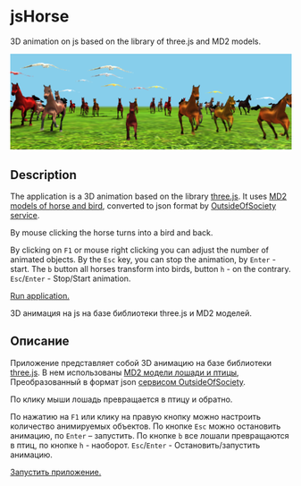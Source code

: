 # jsHorse
3D animation on js based on the library of three.js and MD2 models.

![Скрин приложения](jsHorse.png)

## Description

The application is a 3D animation based on the library [three.js](https://github.com/mrdoob/three.js).
It uses [MD2 models of horse and bird](http://telias.free.fr/models_md2_menu.html),
converted to json format by [OutsideOfSociety service](http://oos.moxiecode.com/js_webgl/md2_converter/).

By mouse clicking the horse turns into a bird and back.

By clicking on `F1` or mouse right clicking you can adjust the number of animated objects. By the `Esc` key, you can stop the animation, by `Enter` - start. The `b` button all horses transform into birds, button `h` - on the contrary.
`Esc`/`Enter` - Stop/Start animation.

[Run application.]( https://foraminiferous-reli.000webhostapp.com/horse.html)

3D анимация на js на базе библиотеки three.js и MD2 моделей.

## Описание

Приложение представляет собой 3D анимацию на базе библиотеки [three.js](https://github.com/mrdoob/three.js). 
В нем использованы [MD2 модели лошади и птицы](http://telias.free.fr/models_md2_menu.html),
Преобразованный в формат json [сервисом OutsideOfSociety](http://oos.moxiecode.com/js_webgl/md2_converter/). 

По клику мыши лошадь превращается в птицу и обратно. 

По нажатию на `F1` или клику на правую кнопку можно настроить количество анимируемых объектов. По кнопке `Esc` можно остановить анимацию, по `Enter` – запустить. По кнопке `b` все лошали превращаются в птиц, по кнопке `h` - наоборот.
`Esc`/`Enter` - Остановить/запустить анимацию.

[Запустить приложение.]( https://foraminiferous-reli.000webhostapp.com/horse.html)
